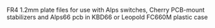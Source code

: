 FR4 1.2mm plate files for use with Alps switches, Cherry PCB-mount stabilizers and Alps66 pcb in KBD66 or Leopold FC660M plastic case
